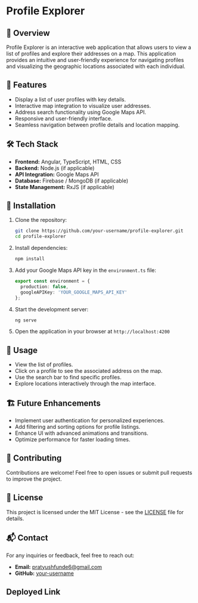 # Profile Explorer

## 📌 Overview
Profile Explorer is an interactive web application that allows users to view a list of profiles and explore their addresses on a map. This application provides an intuitive and user-friendly experience for navigating profiles and visualizing the geographic locations associated with each individual.

## 🚀 Features
- Display a list of user profiles with key details.
- Interactive map integration to visualize user addresses.
- Address search functionality using Google Maps API.
- Responsive and user-friendly interface.
- Seamless navigation between profile details and location mapping.

## 🛠️ Tech Stack
- **Frontend:** Angular, TypeScript, HTML, CSS
- **Backend:** Node.js (if applicable)
- **API Integration:** Google Maps API
- **Database:** Firebase / MongoDB (if applicable)
- **State Management:** RxJS (if applicable)

## 🔧 Installation
1. Clone the repository:
   ```sh
   git clone https://github.com/your-username/profile-explorer.git
   cd profile-explorer
   ```
2. Install dependencies:
   ```sh
   npm install
   ```
3. Add your Google Maps API key in the `environment.ts` file:
   ```typescript
   export const environment = {
     production: false,
     googleAPIKey: 'YOUR_GOOGLE_MAPS_API_KEY'
   };
   ```
4. Start the development server:
   ```sh
   ng serve
   ```
5. Open the application in your browser at `http://localhost:4200`

## 🎯 Usage
- View the list of profiles.
- Click on a profile to see the associated address on the map.
- Use the search bar to find specific profiles.
- Explore locations interactively through the map interface.

## 🏗️ Future Enhancements
- Implement user authentication for personalized experiences.
- Add filtering and sorting options for profile listings.
- Enhance UI with advanced animations and transitions.
- Optimize performance for faster loading times.

## 🤝 Contributing
Contributions are welcome! Feel free to open issues or submit pull requests to improve the project.

## 📜 License
This project is licensed under the MIT License - see the [LICENSE](LICENSE) file for details.

## 📬 Contact
For any inquiries or feedback, feel free to reach out:
- **Email:** pratyushfunde6@gmail.com
- **GitHub:** [your-username](https://github.com/your-username)

## Deployed Link 
